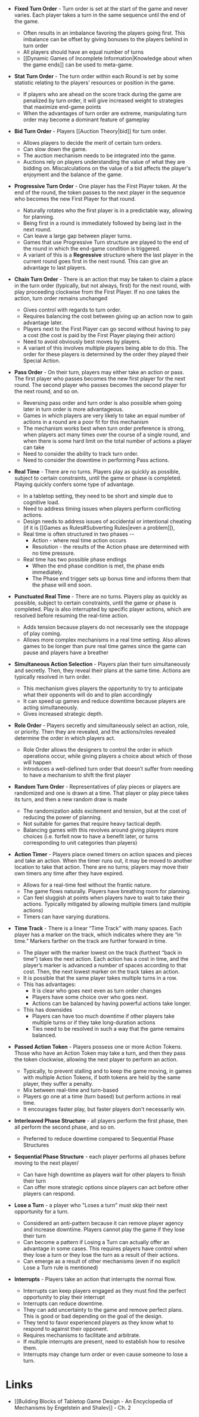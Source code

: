 * **Fixed Turn Order** - Turn order is set at the start of the game and never varies. Each player takes a turn in the same sequence until the end of the game.
	* Often results in an imbalance favoring the players going first. This imbalance can be offset by giving bonuses to the players behind in turn order
	* All players should have an equal number of turns
	* [[Dynamic Games of Incomplete Information|Knowledge about when the game ends]] can be used to meta-game.

* **Stat Turn Order** - The turn order within each Round is set by some statistic relating to the players’ resources or position in the game.
	* If players who are ahead on the score track during the game are penalized by turn order, it will give increased weight to strategies that maximize end-game points
	* When the advantages of turn order are extreme, manipulating turn order may become a dominant feature of gameplay

* **Bid Turn Order** - Players [[Auction Theory|bid]] for turn order.
	* Allows players to decide the merit of certain turn orders.
	* Can slow down the game.
	* The auction mechanism needs to be integrated into the game.
	* Auctions rely on players understanding the value of what they are bidding on. Miscalculations on the value of a bid affects the player's enjoyment and the balance of the game.

* **Progressive Turn Order** - One player has the First Player token. At the end of the round, the token passes to the next player in the sequence who becomes the new First Player for that round. 
	* Naturally rotates who the first player is in a predictable way, allowing for planning.
	* Being first in a round is immediately followed by being last in the next round.
	* Can leave a large gap between player turns.
	* Games that use Progressive Turn structure are played to the end of the round in which the end-game condition is triggered.
	* A variant of this is a **Regressive** structure where the last player in the current round goes first in the next round. This can give an advantage to last players.

* **Chain Turn Order** - There is an action that may be taken to claim a place in the turn order (typically, but not always, first) for the next round, with play proceeding clockwise from the First Player. If no one takes the action, turn order remains unchanged
	* Gives control with regards to turn order.
	* Requires balancing the cost between giving up an action now to gain advantage later.
	* Players next to the First Player can go second without having to pay a cost (the cost is paid by the First Player playing their action)
	* Need to avoid obviously best moves by players.
	* A variant of this involves multiple players being able to do this. The order for these players is determined by the order they played their Special Action.

* **Pass Order** -  On their turn, players may either take an action or pass. The first player who passes becomes the new first player for the next round. The second player who passes becomes the second player for the next round, and so on. 
	* Reversing pass order and turn order is also possible when going later in turn order is more advantageous.
	* Games in which players are very likely to take an equal number of actions in a round are a poor fit for this mechanism
	* The mechanism works best when turn order preference is strong, when players act many times over the course of a single round, and when there is some hard limit on the total number of actions a player can take
	* Need to consider the ability to track turn order.
	* Need to consider the downtime in performing Pass actions.

* **Real Time** - There are no turns. Players play as quickly as possible, subject to certain constraints, until the game or phase is completed. Playing quickly confers some type of advantage.
	* In a tabletop setting, they need to be short and simple due to cognitive load.
	* Need to address timing issues when players perform conflicting actions.
	* Design needs to address issues of accidental or intentional cheating (if it is [[Games as Rules#Subverting Rules|even a problem]]),
	* Real time is often structured in two phases -- 
		* Action - where real time action occurs
		* Resolution - the results of the Action phase are determined with no time pressure.
	* Real time has two possible phase endings
		* When the end phase condition is met, the phase ends immediately.
		* The Phase end trigger sets up bonus time and informs them that the phase will end soon.

* **Punctuated Real Time** - There are no turns. Players play as quickly as possible, subject to certain constraints, until the game or phase is completed. Play is also interrupted by specific player actions, which are resolved before resuming the real-time action.
	* Adds tension because players do not necessarily see the stoppage of play coming.
	* Allows more complex mechanisms in a real time setting. Also allows games to be longer than pure real time games since the game can pause and players have a breather

* **Simultaneous Action Selection** - Players plan their turn simultaneously and secretly. Then, they reveal their plans at the same time. Actions are typically resolved in turn order. 
	* This mechanism gives players the opportunity to try to anticipate what their opponents will do and to plan accordingly
	* It can speed up games and reduce downtime because players are acting simultaneously.
	* Gives increased strategic depth.

* **Role Order** - Players secretly and simultaneously select an action, role, or priority. Then they are revealed, and the actions/roles revealed determine the order in which players act.
	* Role Order allows the designers to control the order in which operations occur, while giving players a choice about which of those will happen
	* Introduces a well-defined turn order that doesn’t suffer from needing to have a mechanism to shift the first player

* **Random Turn Order** - Representatives of play pieces or players are randomized and one is drawn at a time. That player or play piece takes its turn, and then a new random draw is made
	* The randomization adds excitement and tension, but at the cost of reducing the power of planning.
	* Not suitable for games that require heavy tactical depth.
	* Balancing games with this revolves around giving players more choices (i.e. forfeit now to have a benefit later, or turns corresponding to unit categories than players)

* **Action Timer** - Players place owned timers on action spaces and pieces and take an action. When the timer runs out, it may be moved to another location to take that action. There are no turns; players may move their own timers any time after they have expired.
	* Allows for a real-time feel without the frantic nature. 
	* The game flows naturally. Players have breathing room for planning.
	* Can feel sluggish at points when players have to wait to take their actions. Typically mitigated by allowing multiple timers (and multiple actions)
	* Timers can have varying durations.

* **Time Track** - There is a linear “Time Track” with many spaces. Each player has a marker on the track, which indicates where they are “in time.” Markers farther on the track are further forward in time.
	* The player with the marker lowest on the track (furthest “back in time”) takes the next action. Each action has a cost in time, and the player’s marker is advanced a number of spaces according to that cost. Then, the next lowest marker on the track takes an action. 
	* It is possible that the same player takes multiple turns in a row.
	* This has advantages:
		* It is clear who goes next even as turn order changes
		* Players have some choice over who goes next.
		* Actions can be balanced by having powerful actions take longer.
	* This has downsides
		* Players can have too much downtime if other players take multiple turns or if they take long-duration actions
		* Ties need to be resolved in such a way that the game remains balanced.

* **Passed Action Token** - Players possess one or more Action Tokens. Those who have an Action Token may take a turn, and then they pass the token clockwise, allowing the next player to perform an action.
	* Typically, to prevent stalling and to keep the game moving, in games with multiple Action Tokens, if both tokens are held by the same player, they suffer a penalty.
	* Mix between real-time and turn-based 
	* Players go one at a time (turn based) but perform actions in real time.
	* It encourages faster play, but faster players don't necessarily win.

* **Interleaved Phase Structure** - all players perform the first phase, then all perform the second phase, and so on. 
	* Preferred to reduce downtime compared to Sequential Phase Structures

* **Sequential Phase Structure** - each player performs all phases before moving to the next player/
	* Can have high downtime as players wait for other players to finish their turn
	* Can offer more strategic options since players can act before other players can respond.

* **Lose a Turn** - a player who "Loses a turn" must skip their next opportunity for a turn. 
	* Considered an anti-pattern because it can remove player agency and increase downtime. Players cannot play the game if they lose their turn
	* Can become a pattern if Losing a Turn can actually offer an advantage in some cases. This requires players have control when they lose a turn or they lose the turn as a result of their actions.
	* Can emerge as a result of other mechanisms (even if no explicit Lose a Turn rule is mentioned)

* **Interrupts** - Players take an action that interrupts the normal flow.
	* Interrupts can keep players engaged as they must find the perfect opportunity to play their interrupt
	* Interrupts can reduce downtime.
	* They can add uncertainty to the game and remove perfect plans. This is good or bad depending on the goal of the design.
	* They tend to favor experienced players as they know what to respond to against their opponent.
	* Requires mechanisms to facilitate and arbitrate.
	* If multiple interrupts are present, need to establish how to resolve them.
	* Interrupts may change turn order or even cause someone to lose a turn.

# Links
* [[Building Blocks of Tabletop Game Design - An Encyclopedia of Mechanisms by Engelstein and Shalev]] - Ch. 2
